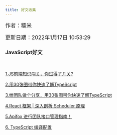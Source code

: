 ```yaml
---
title: 好文收集
---
```


<big>作者：糯米</big>

<big>更新日期：2022年1月17日 10:53:29</big>

### JavaScript好文
<br/>

<article>
    <p><a href="https://mp.weixin.qq.com/s/pX0lJCoVBTUfWjDEdygJJw" target="blank">1.JS前端知识闯关，你过得了几关?</a></p>
    <p><a href="https://mp.weixin.qq.com/s/jEMsn42XbaowjdO1HjMoOQ" target="blank">2.用30张图带你快速了解TypeScript</a></p>
    <p><a href="https://mp.weixin.qq.com/s/Vkic7gMeUzWT9w8O50TLlw" target="blank"> 3.给团队做个分享，用30张图带你快速了解TypeScript</a>
    </p>
    <p><a href="https://juejin.cn/post/7049659144344698893?share_token=7a849ac4-f736-4d3d-9b92-e2d0f0cc720a" target="blank"> 4.React 框架 | 深入剖析 Scheduler 原理</a>
    </p>
    <p><a href="https://mp.weixin.qq.com/s/vrIvY7inEhqSidyDCIvYeQ" target="blank"> 5.Apifox 进行团队接口管理指南！</a>
    </p>
    <p><a href="https://mp.weixin.qq.com/s/KJt8fQ3novCqI0YzO6ohyg" target="blank"> 6. TypeScript 编译配置</a>
    </p>
</article>
